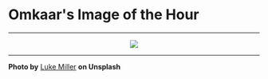 # Omkaar's Image of the Hour

---

<div align="center">

<a href="https://unsplash.com/photos/modern-building-with-car-parked-in-front-jKNSliPAV0g">
  <img src="https://images.unsplash.com/photo-1744360820096-1a40015ca890?crop=entropy&cs=tinysrgb&fit=max&fm=jpg&ixid=M3w3NjA2Nzh8MHwxfHJhbmRvbXx8fHx8fHx8fDE3NTI1NzM2MDF8&ixlib=rb-4.1.0&q=80&w=1080" style="max-width:100%; height:auto;">
</a>



</div>

---

**Photo by** [Luke Miller](https://unsplash.com/@bylukemiller) **on Unsplash**
